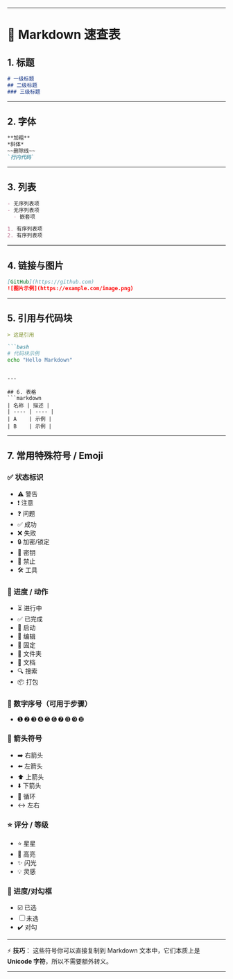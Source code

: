 
---

# 📒 Markdown 速查表

## 1. 标题

```markdown
# 一级标题
## 二级标题
### 三级标题
```

---

## 2. 字体

```markdown
**加粗**  
*斜体*  
~~删除线~~  
`行内代码`
```

---

## 3. 列表

```markdown
- 无序列表项
- 无序列表项
  - 嵌套项

1. 有序列表项
2. 有序列表项
```

---

## 4. 链接与图片

```markdown
[GitHub](https://github.com)  
![图片示例](https://example.com/image.png)
```

---

## 5. 引用与代码块

````markdown
> 这是引用

```bash
# 代码块示例
echo "Hello Markdown"
````

````

---

## 6. 表格
```markdown
| 名称 | 描述 |
| ---- | ---- |
| A    | 示例 |
| B    | 示例 |
````

---

## 7. 常用特殊符号 / Emoji

### ✅ 状态标识

* ⚠️ 警告
* ❗ 注意
* ❓ 问题
* ✅ 成功
* ❌ 失败
* 🔒 加密/锁定
* 🔑 密钥
* 🚫 禁止
* 🛠️ 工具

### 🚀 进度 / 动作

* ⏳ 进行中
* ✅ 已完成
* 🚀 启动
* 📝 编辑
* 📌 固定
* 📂 文件夹
* 📄 文档
* 🔍 搜索
* 📦 打包

### 🔢 数字序号（可用于步骤）

* ➊ ➋ ➌ ➍ ➎ ➏ ➐ ➑ ➒ ➓

### 🔄 箭头符号

* ➡️ 右箭头
* ⬅️ 左箭头
* ⬆️ 上箭头
* ⬇️ 下箭头
* 🔄 循环
* ↔️ 左右

### ⭐ 评分 / 等级

* ⭐ 星星
* 🌟 高亮
* ✨ 闪光
* 💡 灵感

### 🔢 进度/对勾框

* ☑️ 已选
* ☐ 未选
* ✔️ 对勾

---

⚡ **技巧**：
这些符号你可以直接复制到 Markdown 文本中，它们本质上是 **Unicode 字符**，所以不需要额外转义。

---

